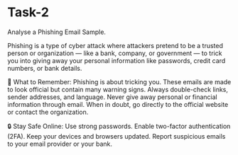 # Task-2
Analyse a Phishing Email Sample.

Phishing is a type of cyber attack where attackers pretend to be a trusted person or organization — like a bank, company, or government — to trick you into giving away your personal information like passwords, credit card numbers, or bank details.

🧠 What to Remember:
Phishing is about tricking you.
These emails are made to look official but contain many warning signs.
Always double-check links, sender addresses, and language.
Never give away personal or financial information through email.
When in doubt, go directly to the official website or contact the organization.


🔒 Stay Safe Online:
Use strong passwords.
Enable two-factor authentication (2FA).
Keep your devices and browsers updated.
Report suspicious emails to your email provider or your bank.
